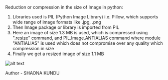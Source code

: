 Reduction or compression in the size of Image in python:
  1. Libraries used is PIL (Python Image Library) i.e. Pillow, which supports wide range of image formats 
     like .jpg, .png 
  2. Then Image package or library is imported from PIL 
  3. Here an image of size 1.3 MB is used, which is compressed using ".resize" command, and PIL.Image.ANTIALIAS command where module "ANTIALIAS" is used which does not compromise over any quality which compression in size
  4. Finally we get a resized image of size 1.1 MB 

  ![alt text](https://github.com/shaonakundu/AmongCode/blob/aesthetic.jpg?raw=true)

  Author - SHAONA KUNDU
